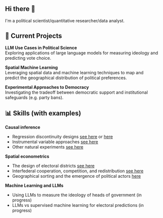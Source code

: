 ## Hi there 👋

I'm a political scientist/quantitative researcher/data analyst. 

## 💼 Current Projects
  **LLM Use Cases in Political Science**  
  Exploring applications of large language models for measuring ideology and predicting vote choice.  

  **Spatial Machine Learning**  
  Leveraging spatial data and machine learning techniques to map and predict the geographical distribution of political preferences.  

  **Experimental Approaches to Democracy**  
  Investigating the tradeoff between democratic support and institutional safeguards (e.g. party bans).

## 📊 Skills (with examples) 
 **Causal inference**
 - Regression discontinuity designs [see here](https://doi.org/10.1177/00104140221139375) or [here](https://doi.org/10.1017/S0003055420000945)
 - Instrumental variable approaches [see here](https://doi.org/10.1017/S0007123423000297)
 - Other natural experiments [see here](https://doi.org/10.1080/13501763.2021.1992482)
 
 **Spatial econometrics**  
 - The design of electoral districts [see here](https://www.journals.uchicago.edu/doi/10.1086/723975)
 - Interfederal cooperation, competition, and redistribution [see here](https://doi.org/10.1086/703132)
 - Geographical sorting and the emergence of political actors [here](https://doi.org/10.1093/ser/mwaa014)

 **Machine Learning and LLMs**
 - Using LLMs to measure the ideology of heads of government (in progress)
 - LLMs vs supervised machine learning for electoral predictions (in progress) 
